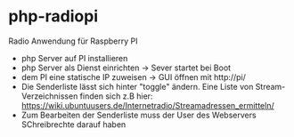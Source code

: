 # php-radiopi
Radio Anwendung für Raspberry PI

- php Server auf PI installieren
- php Server als Dienst einrichten -> Sever startet bei Boot
- dem PI eine statische IP zuweisen -> GUI öffnen mit http://pi/
- Die Senderliste lässt sich hinter "toggle" ändern. Eine Liste von Stream-Verzeichnissen finden sich z.B hier: https://wiki.ubuntuusers.de/Internetradio/Streamadressen_ermitteln/
- Zum Bearbeiten der Senderliste muss der User des Webservers SChreibrechte darauf haben